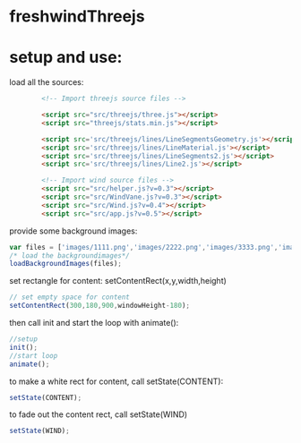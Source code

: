 # freshwindThreejs
# setup and use:
load all the sources:
```html
		<!-- Import threejs source files -->

		<script src="src/threejs/three.js"></script>
		<script src="threejs/stats.min.js"></script>

		<script src='src/threejs/lines/LineSegmentsGeometry.js'></script>
		<script src='src/threejs/lines/LineMaterial.js'></script>
		<script src='src/threejs/lines/LineSegments2.js'></script>
		<script src='src/threejs/lines/Line2.js'></script>

		<!-- Import wind source files -->
		<script src="src/helper.js?v=0.3"></script>
		<script src="src/WindVane.js?v=0.3"></script>
		<script src="src/Wind.js?v=0.4"></script>
		<script src="src/app.js?v=0.5"></script>
```
 provide some background images:

```javascript
var files = ['images/1111.png','images/2222.png','images/3333.png','images/4444.png','images/5555.png'];
/* load the backgroundimages*/
loadBackgroundImages(files);

```

set rectangle for content:
setContentRect(x,y,width,height)

```javascript
// set empty space for content
setContentRect(300,180,900,windowHeight-180);
```

then call init and start the loop with animate():

```javascript
//setup
init();
//start loop
animate();
```
to make a white rect for content, call setState(CONTENT):
```javascript
setState(CONTENT);
```

to fade out the content rect, call setState(WIND)
```javascript
setState(WIND);
```
